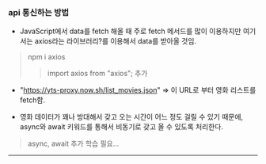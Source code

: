 ### api 통신하는 방법
- JavaScript에서 data를 fetch 해올 때 주로 fetch 메서드를 많이 이용하지만 여기서는 axios라는 라이브러리?를 이용해서 data를 받아올 것임.
> npm i axios
> > import axios from "axios"; 추가

- "https://yts-proxy.now.sh/list_movies.json" => 이 URL로 부터 영화 리스트를 fetch함.

- 영화 데이터가 꽤나 방대해서 갖고 오는 시간이 어느 정도 걸릴 수 있기 때문에, async와 await 키워드를 통해서 비동기로 갖고 올 수 있도록 처리한다.

> async, await 추가 학습 필요...

<hr>